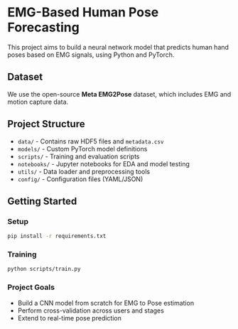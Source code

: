 # EMG-Based Human Pose Forecasting

This project aims to build a neural network model that predicts human hand poses based on EMG signals, using Python and PyTorch.

## Dataset

We use the open-source **Meta EMG2Pose** dataset, which includes EMG and motion capture data.

## Project Structure

- `data/` - Contains raw HDF5 files and `metadata.csv`
- `models/` - Custom PyTorch model definitions
- `scripts/` - Training and evaluation scripts
- `notebooks/` - Jupyter notebooks for EDA and model testing
- `utils/` - Data loader and preprocessing tools
- `config/` - Configuration files (YAML/JSON)

## Getting Started

### Setup

```bash
pip install -r requirements.txt
```

### Training

```bash
python scripts/train.py
```

### Project Goals

- Build a CNN model from scratch for EMG to Pose estimation
- Perform cross-validation across users and stages
- Extend to real-time pose prediction

